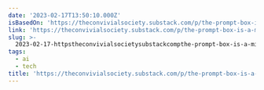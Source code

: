 ```yaml
---
date: '2023-02-17T13:50:10.000Z'
isBasedOn: 'https://theconvivialsociety.substack.com/p/the-prompt-box-is-a-minefield-ai'
link: 'https://theconvivialsociety.substack.com/p/the-prompt-box-is-a-minefield-ai'
slug: >-
  2023-02-17-httpstheconvivialsocietysubstackcompthe-prompt-box-is-a-minefield-ai
tags:
  - ai
  - tech
title: 'https://theconvivialsociety.substack.com/p/the-prompt-box-is-a-minefield-ai'
---
```


